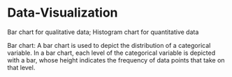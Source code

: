 # Data-Visualization

Bar chart for qualitative data;
Histogram chart for quantitative data

Bar chart:
A bar chart is used to depict the distribution of a categorical variable. In a bar chart, each level of the categorical variable 
is depicted with a bar, whose height indicates the frequency of data points that take on that level. 

